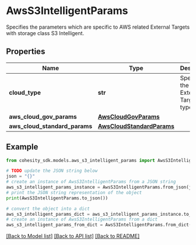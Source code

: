 # AwsS3IntelligentParams

Specifies the parameters which are specific to AWS related External Targets with storage class S3 Intelligent.

## Properties

Name | Type | Description | Notes
------------ | ------------- | ------------- | -------------
**cloud_type** | **str** | Specifies the AWS External Target type. | 
**aws_cloud_gov_params** | [**AwsCloudGovParams**](AwsCloudGovParams.md) |  | [optional] 
**aws_cloud_standard_params** | [**AwsCloudStandardParams**](AwsCloudStandardParams.md) |  | [optional] 

## Example

```python
from cohesity_sdk.models.aws_s3_intelligent_params import AwsS3IntelligentParams

# TODO update the JSON string below
json = "{}"
# create an instance of AwsS3IntelligentParams from a JSON string
aws_s3_intelligent_params_instance = AwsS3IntelligentParams.from_json(json)
# print the JSON string representation of the object
print(AwsS3IntelligentParams.to_json())

# convert the object into a dict
aws_s3_intelligent_params_dict = aws_s3_intelligent_params_instance.to_dict()
# create an instance of AwsS3IntelligentParams from a dict
aws_s3_intelligent_params_from_dict = AwsS3IntelligentParams.from_dict(aws_s3_intelligent_params_dict)
```
[[Back to Model list]](../README.md#documentation-for-models) [[Back to API list]](../README.md#documentation-for-api-endpoints) [[Back to README]](../README.md)


